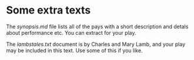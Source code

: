 # Some extra texts

The _synopsis.md_ file lists all of the pays with a short description and detals about performance etc. You can extract for your play.

The _lambstales.txt_ document is by Charles and Mary Lamb, and your play may be included in this text. Use some of this if you like.
